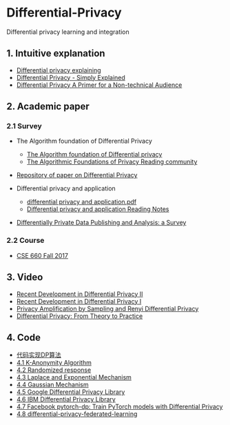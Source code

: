 # Differential-Privacy

Differential privacy learning and integration

## 1. Intuitive explanation
- [Differential privacy explaining](https://aircloak.com/explaining-differential-privacy/)
- [Differential Privacy - Simply Explained](https://www.youtube.com/watch?v=gI0wk1CXlsQ) 
- [Differential Privacy A Primer for a Non-technical Audience](https://github.com/Billy1900/Differential-Privacy/blob/master/Differential%20Privacy%20A%20Primer%20for%20a%20Non-technical%20Audience.pdf)

## 2. Academic paper

### 2.1 Survey
- The Algorithm foundation of Differential Privacy
  - [The Algorithm foundation of Differential privacy](https://github.com/Billy1900/Differential-Privacy/blob/master/The%20Algorithmic%20Foundations%20of%20Differential%20Privacy.pdf)
  - [The Algorithmic Foundations of Privacy Reading community](https://github.com/AceEviliano/Differential-Privacy-Explained)

- [Repository of paper on Differential Privacy](https://github.com/Billy1900/Differential-Privacy/blob/master/collection_of_papers.md)

- Differential privacy and application 
    - [differential privacy and application.pdf](https://github.com/Billy1900/Differential-Privacy/blob/master/differential%20privacy%20and%20application.pdf)
    - [Differential privacy and application Reading Notes](https://github.com/Billy1900/Differential-Privacy/blob/master/differential%20privacy%20and%20its%20application.pdf)

- [Differentially Private Data Publishing and Analysis: a Survey](https://github.com/Billy1900/Differential-Privacy/blob/master/Differentially%20Private%20Data%20Publishing%20and%20Analysis%20a%20Survey.pdf)

### 2.2 Course
  - [CSE 660 Fall 2017](http://cs-people.bu.edu/gaboardi/teaching/CSE660-fall17.html)

## 3. Video
  - [Recent Development in Differential Privacy II](https://www.youtube.com/watch?v=3EpNKI2l-20)
  - [Recent Development in Differential Privacy I](https://www.youtube.com/watch?v=pWUgFHkfOO0)
  - [Privacy Amplification by Sampling and Renyi Differential Privacy](https://www.youtube.com/watch?v=0MAvz0YK5E4)
  - [Differential Privacy: From Theory to Practice](https://www.youtube.com/playlist?list=PL8Vt-7cSFnw1li73YXZdTaiAeXFkmWWRh)
 

## 4. Code
- [代码实现DP算法](https://zhuanlan.zhihu.com/p/67761743)
- [4.1 K-Anonymity Algorithm](https://github.com/Billy1900/Differential-Privacy/tree/master/k-anonymization-algo)
- [4.2 Randomized response](http://ceur-ws.org/Vol-1558/paper35.pdf)
- [4.3 Laplace and Exponential Mechanism](https://github.com/Billy1900/Differential-Privacy/tree/master/Laplace%26Exponetial)
- [4.4 Gaussian Mechanism](https://github.com/Billy1900/Differential-Privacy/tree/master/Gaussian)
- [4.5 Google Differential Privacy Library](https://github.com/google/differential-privacy)
- [4.6 IBM Differential Privacy Library](https://github.com/IBM/differential-privacy-library)
- [4.7 Facebook pytorch-dp: Train PyTorch models with Differential Privacy](https://github.com/facebookresearch/pytorch-dp)
- [4.8 differential-privacy-federated-learning](https://github.com/gitgik/differential-privacy-federated-learning)
